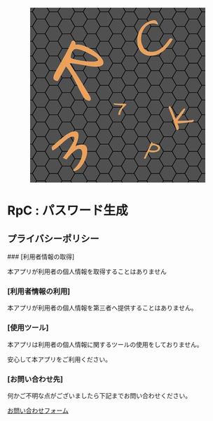 <p align="center">
  <img src="./img.jpg">

# RpC : パスワード生成 

## プライバシーポリシー
</p>
### [利用者情報の取得]

本アプリが利用者の個人情報を取得することはありません

### [利用者情報の利用]

本アプリが利用者の個人情報を第三者へ提供することはありません。

### [使用ツール]
本アプリは利用者の個人情報に関するツールの使用をしておりません。

安心して本アプリをご利用ください。

### [お問い合わせ先]

何かご不明な点がございましたら下記までお問い合わせください。

[お問い合わせフォーム](https://forms.gle/8TeoCaoiVnoqxnCD6)
